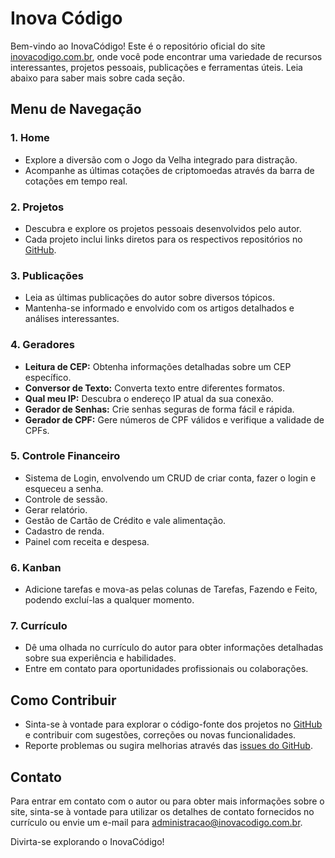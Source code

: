 # Inova Código

Bem-vindo ao InovaCódigo! Este é o repositório oficial do site <a href="https://www.inovacodigo.com.br" target="_blank">inovacodigo.com.br</a>, onde você pode encontrar uma variedade de recursos interessantes, projetos pessoais, publicações e ferramentas úteis. Leia abaixo para saber mais sobre cada seção.

## Menu de Navegação

### 1. **Home**
   - Explore a diversão com o Jogo da Velha integrado para distração.
   - Acompanhe as últimas cotações de criptomoedas através da barra de cotações em tempo real.

### 2. **Projetos**
   - Descubra e explore os projetos pessoais desenvolvidos pelo autor.
   - Cada projeto inclui links diretos para os respectivos repositórios no <a href="https://github.com/MatheusAvelar" target="_blank">GitHub</a>.

### 3. **Publicações**
   - Leia as últimas publicações do autor sobre diversos tópicos.
   - Mantenha-se informado e envolvido com os artigos detalhados e análises interessantes.

### 4. **Geradores**
   - **Leitura de CEP:** Obtenha informações detalhadas sobre um CEP específico.
   - **Conversor de Texto:** Converta texto entre diferentes formatos.
   - **Qual meu IP:** Descubra o endereço IP atual da sua conexão.
   - **Gerador de Senhas:** Crie senhas seguras de forma fácil e rápida.
   - **Gerador de CPF:** Gere números de CPF válidos e verifique a validade de CPFs.

### 5. **Controle Financeiro**
   - Sistema de Login, envolvendo um CRUD de criar conta, fazer o login e esqueceu a senha.
   - Controle de sessão.
   - Gerar relatório.
   - Gestão de Cartão de Crédito e vale alimentação.
   - Cadastro de renda.
   - Painel com receita e despesa.

### 6. **Kanban**
   - Adicione tarefas e mova-as pelas colunas de Tarefas, Fazendo e Feito, podendo excluí-las a qualquer momento.

### 7. **Currículo**
   - Dê uma olhada no currículo do autor para obter informações detalhadas sobre sua experiência e habilidades.
   - Entre em contato para oportunidades profissionais ou colaborações.

## Como Contribuir

- Sinta-se à vontade para explorar o código-fonte dos projetos no <a href="https://github.com/MatheusAvelar" target="_blank">GitHub</a> e contribuir com sugestões, correções ou novas funcionalidades.
- Reporte problemas ou sugira melhorias através das <a href="https://github.com/MatheusAvelar/inovacodigo/issues" target="_blank">issues do GitHub</a>. 

## Contato

Para entrar em contato com o autor ou para obter mais informações sobre o site, sinta-se à vontade para utilizar os detalhes de contato fornecidos no currículo ou envie um e-mail para <a href="mailto:administracao@inovacodigo.com.br">administracao@inovacodigo.com.br</a>.

Divirta-se explorando o InovaCódigo!